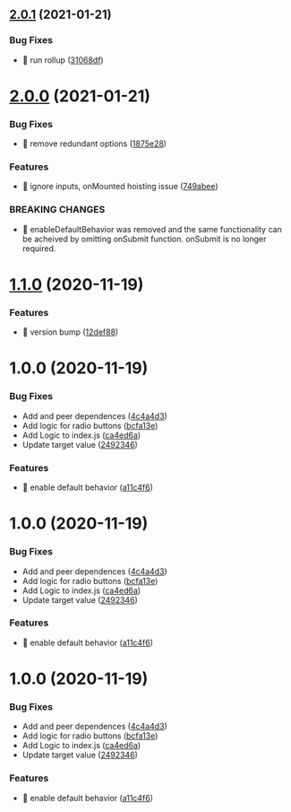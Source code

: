 ## [2.0.1](https://github.com/damusix/riot-final-form/compare/v2.0.0...v2.0.1) (2021-01-21)


### Bug Fixes

* 🐛 run rollup ([31068df](https://github.com/damusix/riot-final-form/commit/31068df74daa68254b7157ef2c75ad660af87ece))

# [2.0.0](https://github.com/damusix/riot-final-form/compare/v1.2.0...v2.0.0) (2021-01-21)


### Bug Fixes

* 🐛 remove redundant options ([1875e28](https://github.com/damusix/riot-final-form/commit/1875e2846bb722073d2d94ad25132f2bd77e796d))


### Features

* 🎸 ignore inputs, onMounted hoisting issue ([749abee](https://github.com/damusix/riot-final-form/commit/749abee046d72c9b7b6d02ee3627c7cc05c97cf3))


### BREAKING CHANGES

* 🧨 enableDefaultBehavior was removed and the same functionality can be
acheived by omitting onSubmit function. onSubmit is no longer required.

# [1.1.0](https://github.com/damusix/riot-final-form/compare/v1.0.0...v1.1.0) (2020-11-19)


### Features

* 🎸 version bump ([12def88](https://github.com/damusix/riot-final-form/commit/12def880564e2286f0bac95101023c704c39eb55))

# 1.0.0 (2020-11-19)


### Bug Fixes

* Add  and peer dependences ([4c4a4d3](https://github.com/damusix/riot-final-form/commit/4c4a4d37357c917a577eafaee6d3235a77d00c98))
* Add logic for radio buttons ([bcfa13e](https://github.com/damusix/riot-final-form/commit/bcfa13e192f8be5235405ebd87a6a9a85eb05684))
* Add Logic to index.js ([ca4ed6a](https://github.com/damusix/riot-final-form/commit/ca4ed6a57f77937f24c81a8290ec965bbf521d34))
* Update target value ([2492346](https://github.com/damusix/riot-final-form/commit/24923468021ad9fed6bc5f7bad567a0257974a5a))


### Features

* 🎸 enable default behavior ([a11c4f6](https://github.com/damusix/riot-final-form/commit/a11c4f6e72de340324bd96fd6dda3fd38636afea))

# 1.0.0 (2020-11-19)


### Bug Fixes

* Add  and peer dependences ([4c4a4d3](https://github.com/damusix/riot-final-form/commit/4c4a4d37357c917a577eafaee6d3235a77d00c98))
* Add logic for radio buttons ([bcfa13e](https://github.com/damusix/riot-final-form/commit/bcfa13e192f8be5235405ebd87a6a9a85eb05684))
* Add Logic to index.js ([ca4ed6a](https://github.com/damusix/riot-final-form/commit/ca4ed6a57f77937f24c81a8290ec965bbf521d34))
* Update target value ([2492346](https://github.com/damusix/riot-final-form/commit/24923468021ad9fed6bc5f7bad567a0257974a5a))


### Features

* 🎸 enable default behavior ([a11c4f6](https://github.com/damusix/riot-final-form/commit/a11c4f6e72de340324bd96fd6dda3fd38636afea))

# 1.0.0 (2020-11-19)


### Bug Fixes

* Add  and peer dependences ([4c4a4d3](https://github.com/damusix/riot-final-form/commit/4c4a4d37357c917a577eafaee6d3235a77d00c98))
* Add logic for radio buttons ([bcfa13e](https://github.com/damusix/riot-final-form/commit/bcfa13e192f8be5235405ebd87a6a9a85eb05684))
* Add Logic to index.js ([ca4ed6a](https://github.com/damusix/riot-final-form/commit/ca4ed6a57f77937f24c81a8290ec965bbf521d34))
* Update target value ([2492346](https://github.com/damusix/riot-final-form/commit/24923468021ad9fed6bc5f7bad567a0257974a5a))


### Features

* 🎸 enable default behavior ([a11c4f6](https://github.com/damusix/riot-final-form/commit/a11c4f6e72de340324bd96fd6dda3fd38636afea))
